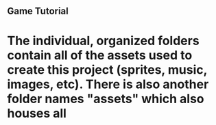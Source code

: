 ## Game Tutorial

# The individual, organized folders contain all of the assets used to create this project (sprites, music, images, etc). There is also another folder names "assets" which also houses all
